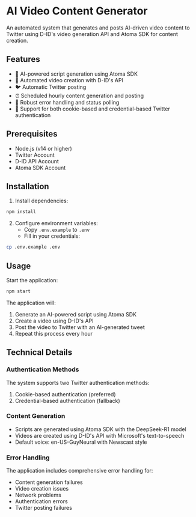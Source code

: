 # AI Video Content Generator

An automated system that generates and posts AI-driven video content to Twitter using D-ID's video generation API and Atoma SDK for content creation.

## Features

- 🤖 AI-powered script generation using Atoma SDK
- 🎥 Automated video creation with D-ID's API
- 🐦 Automatic Twitter posting
- ⏰ Scheduled hourly content generation and posting
- 🔄 Robust error handling and status polling
- 🍪 Support for both cookie-based and credential-based Twitter authentication

## Prerequisites

- Node.js (v14 or higher)
- Twitter Account
- D-ID API Account
- Atoma SDK Account

## Installation

1. Install dependencies:

```bash
npm install
```

2. Configure environment variables:
    - Copy `.env.example` to `.env`
    - Fill in your credentials:

```bash
cp .env.example .env
```

## Usage


Start the application:

```bash
npm start
```


The application will:
1. Generate an AI-powered script using Atoma SDK
2. Create a video using D-ID's API
3. Post the video to Twitter with an AI-generated tweet
4. Repeat this process every hour

## Technical Details

### Authentication Methods

The system supports two Twitter authentication methods:
1. Cookie-based authentication (preferred)
2. Credential-based authentication (fallback)

### Content Generation

- Scripts are generated using Atoma SDK with the DeepSeek-R1 model
- Videos are created using D-ID's API with Microsoft's text-to-speech
- Default voice: en-US-GuyNeural with Newscast style

### Error Handling

The application includes comprehensive error handling for:
- Content generation failures
- Video creation issues
- Network problems
- Authentication errors
- Twitter posting failures



